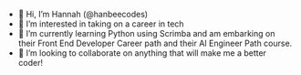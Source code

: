 - 👋 Hi, I’m Hannah (@hanbeecodes)
- 👀 I’m interested in taking on a career in tech
- 🌱 I’m currently learning Python using Scrimba and am embarking on their Front End Developer Career path and their AI Engineer Path course. 
- 💞️ I’m looking to collaborate on anything that will make me a better coder!

<!---
hanbeecodes/hanbeecodes is a ✨ special ✨ repository because its `README.md` (this file) appears on your GitHub profile.
You can click the Preview link to take a look at your changes.
--->
